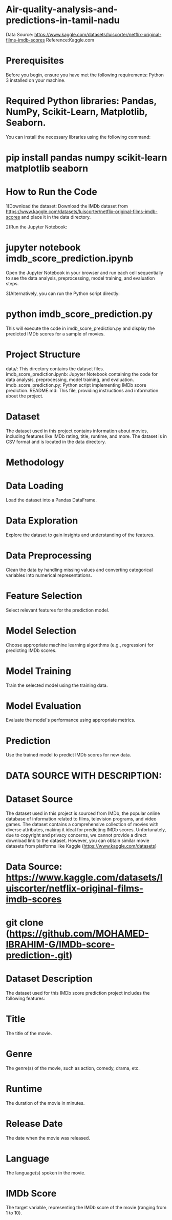 # Air-quality-analysis-and-predictions-in-tamil-nadu
Data Source: https://www.kaggle.com/datasets/luiscorter/netflix-original-films-imdb-scores 
Reference:Kaggle.com

# Prerequisites
Before you begin, ensure you have met the following requirements:
Python 3 installed on your machine.
# Required Python libraries: Pandas, NumPy, Scikit-Learn, Matplotlib, Seaborn.

You can install the necessary libraries using the following command:
# pip install pandas numpy scikit-learn matplotlib seaborn

# How to Run the Code

1)Download the dataset:
Download the IMDb dataset from  https://www.kaggle.com/datasets/luiscorter/netflix-original-films-imdb-scores and place it in the data directory.

2)Run the Jupyter Notebook:
# jupyter notebook imdb_score_prediction.ipynb
Open the Jupyter Notebook in your browser and run each cell sequentially to see the data analysis, preprocessing, model training, and evaluation steps.

3)Alternatively, you can run the Python script directly:
# python imdb_score_prediction.py
This will execute the code in imdb_score_prediction.py and display the predicted IMDb scores for a sample of movies.

# Project Structure
data/: This directory contains the dataset files.
imdb_score_prediction.ipynb: Jupyter Notebook containing the code for data analysis, preprocessing, model training, and evaluation.
imdb_score_prediction.py: Python script implementing IMDb score prediction.
README.md: This file, providing instructions and information about the project.

# Dataset
The dataset used in this project contains information about movies, including features like IMDb rating, title, runtime, and more. The dataset is in CSV format and is located in the data directory.

# Methodology

# Data Loading
Load the dataset into a Pandas DataFrame.
# Data Exploration
Explore the dataset to gain insights and understanding of the features.
# Data Preprocessing
Clean the data by handling missing values and converting categorical variables into numerical representations.
# Feature Selection
Select relevant features for the prediction model.
# Model Selection
Choose appropriate machine learning algorithms (e.g., regression) for predicting IMDb scores.
# Model Training
Train the selected model using the training data.
# Model Evaluation
Evaluate the model's performance using appropriate metrics.
# Prediction
Use the trained model to predict IMDb scores for new data.

# DATA SOURCE WITH DESCRIPTION:

# Dataset Source
The dataset used in this project is sourced from IMDb, the popular online database of information related to films, television programs, and video games. 
The dataset contains a comprehensive collection of movies with diverse attributes, making it ideal for predicting IMDb scores. Unfortunately, due to copyright and privacy concerns, we cannot provide a direct download link to the dataset.
However, you can obtain similar movie datasets from platforms like  Kaggle (https://www.kaggle.com/datasets)

# Data Source: https://www.kaggle.com/datasets/luiscorter/netflix-original-films-imdb-scores 

# git clone (https://github.com/MOHAMED-IBRAHIM-G/IMDb-score-prediction-.git)

# Dataset Description
The dataset used for this IMDb score prediction project includes the following features:
# Title
The title of the movie.
# Genre
The genre(s) of the movie, such as action, comedy, drama, etc.
# Runtime
The duration of the movie in minutes.
# Release Date
The date when the movie was released.
# Language
The language(s) spoken in the movie.
# IMDb Score
The target variable, representing the IMDb score of the movie (ranging from 1 to 10).

